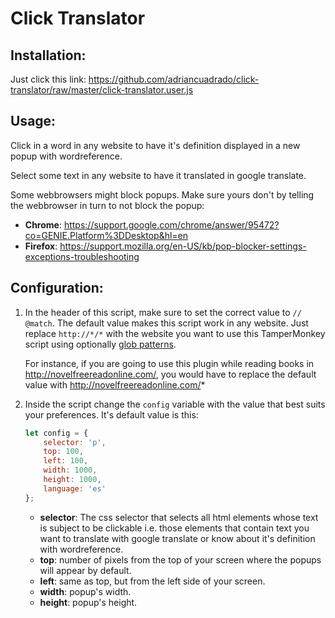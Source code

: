 # Click Translator

## Installation:

Just click this link: https://github.com/adriancuadrado/click-translator/raw/master/click-translator.user.js

## Usage:

Click in a word in any website to have it's definition displayed in a new popup with wordreference.

Select some text in any website to have it translated in google translate.

Some webbrowsers might block popups. Make sure yours don't by telling the webbrowser in turn to not block the popup:
* **Chrome**: https://support.google.com/chrome/answer/95472?co=GENIE.Platform%3DDesktop&hl=en
* **Firefox**: https://support.mozilla.org/en-US/kb/pop-blocker-settings-exceptions-troubleshooting

## Configuration:

1. In the header of this script, make sure to set the correct value to `// @match`. The default value makes this script work in any website. Just replace `http://*/*` with the website you want to use this TamperMonkey script using optionally [glob patterns](https://en.wikipedia.org/wiki/Glob_(programming)).

    For instance, if you are going to use this plugin while reading books in http://novelfreereadonline.com/, you would have to replace the default value with http://novelfreereadonline.com/*

2. Inside the script change the `config` variable with the value that best suits your preferences. It's default value is this:
    ```js
    let config = {
        selector: 'p',
        top: 100,
        left: 100,
        width: 1000,
        height: 1000,
        language: 'es'
    };
    ```
    * **selector**: The css selector that selects all html elements whose text is subject to be clickable i.e. those elements that contain text you want to translate with google translate or know about it's definition with wordreference.
    * **top**: number of pixels from the top of your screen where the popups will appear by default.
    * **left**: same as top, but from the left side of your screen.
    * **width**: popup's width.
    * **height**: popup's height.